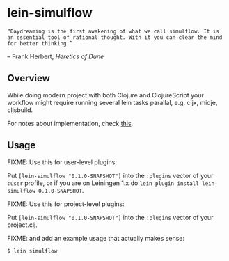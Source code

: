 # lein-simulflow

```
“Daydreaming is the first awakening of what we call simulflow. It is an essential tool of rational thought. With it you can clear the mind for better thinking.”
```
– Frank Herbert, _Heretics of Dune_

## Overview

While doing modern project with both Clojure and ClojureScript your workflow might require running
several lein tasks parallal, e.g. cljx, midje, cljsbuild.

For notes about implementation, check [this](./docs/notes.md).

## Usage

FIXME: Use this for user-level plugins:

Put `[lein-simulflow "0.1.0-SNAPSHOT"]` into the `:plugins` vector of your
`:user` profile, or if you are on Leiningen 1.x do `lein plugin install
lein-simulflow 0.1.0-SNAPSHOT`.

FIXME: Use this for project-level plugins:

Put `[lein-simulflow "0.1.0-SNAPSHOT"]` into the `:plugins` vector of your project.clj.

FIXME: and add an example usage that actually makes sense:

    $ lein simulflow
